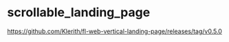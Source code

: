 # scrollable_landing_page

https://github.com/Klerith/fl-web-vertical-landing-page/releases/tag/v0.5.0

